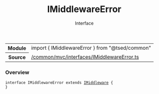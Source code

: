 
<header class="symbol-info-header"><h1 id="imiddlewareerror">IMiddlewareError</h1><label class="symbol-info-type-label interface">Interface</label></header>
<!-- summary -->
<section class="symbol-info"><table class="is-full-width"><tbody><tr><th>Module</th><td><div class="lang-typescript"><span class="token keyword">import</span> { IMiddlewareError }&nbsp;<span class="token keyword">from</span>&nbsp;<span class="token string">"@tsed/common"</span></div></td></tr><tr><th>Source</th><td><a href="https://github.com/Romakita/ts-express-decorators/blob/v4.19.0/src//common/mvc/interfaces/IMiddlewareError.ts#L0-L0">/common/mvc/interfaces/IMiddlewareError.ts</a></td></tr></tbody></table></section>
<!-- overview -->


### Overview


<pre><code class="typescript-lang "><span class="token keyword">interface</span> IMiddlewareError <span class="token keyword">extends</span> <a href="#api/common/mvc/imiddleware"><span class="token">IMiddleware</span></a> <span class="token punctuation">{</span>
<span class="token punctuation">}</span></code></pre>


<!-- Parameters -->

<!-- Description -->

<!-- Members -->

